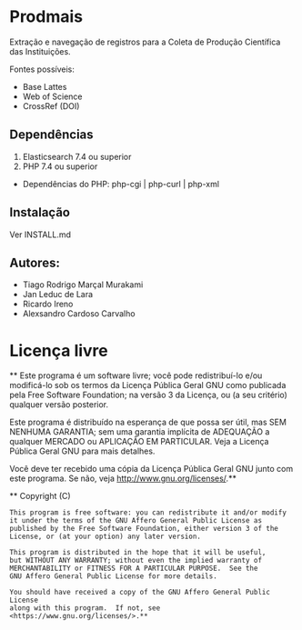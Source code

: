 # Prodmais 
Extração e navegação de registros para a Coleta de Produção Científica das Instituições. 

Fontes possíveis: 

+ Base Lattes
+ Web of Science
+ CrossRef (DOI)

## Dependências

1. Elasticsearch 7.4 ou superior
2. PHP 7.4 ou superior
* Dependências do PHP: php-cgi | php-curl | php-xml

## Instalação 

Ver INSTALL.md

## Autores:

+ Tiago Rodrigo Marçal Murakami
+ Jan Leduc de Lara
+ Ricardo Ireno
+ Alexsandro Cardoso Carvalho

# Licença livre
** 
Este programa é um software livre; você pode redistribuí-lo e/ou
modificá-lo sob os termos da Licença Pública Geral GNU como publicada
pela Free Software Foundation; na versão 3 da Licença, ou
(a seu critério) qualquer versão posterior.

Este programa é distribuído na esperança de que possa ser útil,
mas SEM NENHUMA GARANTIA; sem uma garantia implícita de ADEQUAÇÃO
a qualquer MERCADO ou APLICAÇÃO EM PARTICULAR. Veja a
Licença Pública Geral GNU para mais detalhes.

Você deve ter recebido uma cópia da Licença Pública Geral GNU junto
com este programa. Se não, veja <http://www.gnu.org/licenses/>.**

** Copyright (C) <year>  <name of author>

    This program is free software: you can redistribute it and/or modify
    it under the terms of the GNU Affero General Public License as
    published by the Free Software Foundation, either version 3 of the
    License, or (at your option) any later version.

    This program is distributed in the hope that it will be useful,
    but WITHOUT ANY WARRANTY; without even the implied warranty of
    MERCHANTABILITY or FITNESS FOR A PARTICULAR PURPOSE.  See the
    GNU Affero General Public License for more details.

    You should have received a copy of the GNU Affero General Public License
    along with this program.  If not, see <https://www.gnu.org/licenses/>.**